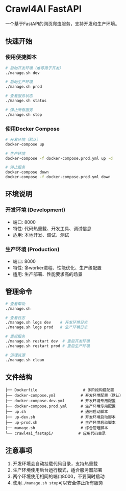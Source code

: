 # Crawl4AI FastAPI

一个基于FastAPI的网页爬虫服务，支持开发和生产环境。

## 快速开始

### 使用便捷脚本

```bash
# 启动开发环境（推荐用于开发）
./manage.sh dev

# 启动生产环境
./manage.sh prod

# 查看服务状态
./manage.sh status

# 停止所有服务
./manage.sh stop
```

### 使用Docker Compose

```bash
# 开发环境（默认）
docker-compose up

# 生产环境
docker-compose -f docker-compose.prod.yml up -d

# 停止服务
docker-compose down
docker-compose -f docker-compose.prod.yml down
```

## 环境说明

### 开发环境 (Development)
- 端口: 8000
- 特性: 代码热重载、开发工具、调试信息
- 适用: 本地开发、调试、测试

### 生产环境 (Production)
- 端口: 8000
- 特性: 多worker进程、性能优化、生产级配置
- 适用: 生产部署、性能要求高的场景

## 管理命令

```bash
# 查看帮助
./manage.sh

# 查看日志
./manage.sh logs dev    # 开发环境日志
./manage.sh logs prod   # 生产环境日志

# 重启服务
./manage.sh restart dev  # 重启开发环境
./manage.sh restart prod # 重启生产环境

# 清理资源
./manage.sh clean
```

## 文件结构

```
├── Dockerfile                    # 多阶段构建配置
├── docker-compose.yml           # 开发环境配置（默认）
├── docker-compose.dev.yml       # 开发环境专用配置
├── docker-compose.prod.yml      # 生产环境专用配置
├── up.sh                        # 通用启动脚本
├── up-dev.sh                    # 开发环境启动脚本
├── up-prod.sh                   # 生产环境启动脚本
├── manage.sh                    # 综合管理脚本
└── crawl4ai_fastapi/           # 应用代码目录
```

## 注意事项

1. 开发环境会自动挂载代码目录，支持热重载
2. 生产环境使用后台运行模式，适合服务器部署
3. 两个环境使用相同的端口8000，不要同时启动
4. 使用`./manage.sh stop`可以安全停止所有服务
